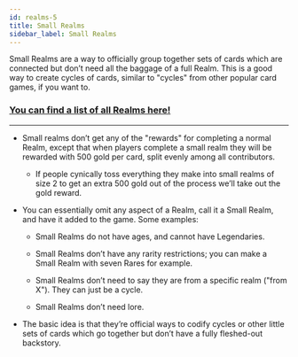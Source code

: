 ```yaml
---
id: realms-5
title: Small Realms
sidebar_label: Small Realms
---
```


Small Realms are a way to officially group together sets of cards which are connected but don’t need all the baggage of a full Realm. This is a good way to create cycles of cards, similar to "cycles" from other popular card games, if you want to.

### **[You can find a list of all Realms here!](/realms)**

---

- Small realms don’t get any of the "rewards" for completing a normal Realm, except that when players complete a small realm they will be rewarded with 500 gold per card, split evenly among all contributors.

  - If people cynically toss everything they make into small realms of size 2 to get an extra 500 gold out of the process we’ll take out the gold reward.

- You can essentially omit any aspect of a Realm, call it a Small Realm, and have it added to the game. Some examples:

  - Small Realms do not have ages, and cannot have Legendaries.

  - Small Realms don’t have any rarity restrictions; you can make a Small Realm with seven Rares for example.

  - Small Realms don’t need to say they are from a specific realm ("from X"). They can just be a cycle.

  - Small Realms don’t need lore.

- The basic idea is that they’re official ways to codify cycles or other little sets of cards which go together but don’t have a fully fleshed-out backstory.
